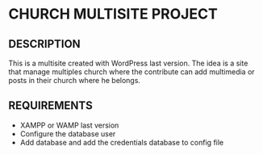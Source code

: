 # CHURCH MULTISITE PROJECT
## DESCRIPTION
This is a multisite created with WordPress last version. The idea is a site that manage multiples church where the contribute can add multimedia or posts in their church where he belongs.

## REQUIREMENTS
- XAMPP or WAMP last version
- Configure the database user
- Add database and add the credentials database to config file
